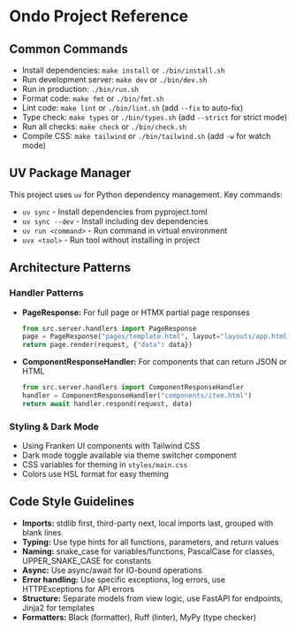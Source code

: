# Ondo Project Reference

## Common Commands
- Install dependencies: `make install` or `./bin/install.sh`
- Run development server: `make dev` or `./bin/dev.sh`
- Run in production: `./bin/run.sh`
- Format code: `make fmt` or `./bin/fmt.sh`
- Lint code: `make lint` or `./bin/lint.sh` (add `--fix` to auto-fix)
- Type check: `make types` or `./bin/types.sh` (add `--strict` for strict mode)
- Run all checks: `make check` or `./bin/check.sh`
- Compile CSS: `make tailwind` or `./bin/tailwind.sh` (add `-w` for watch mode)

## UV Package Manager
This project uses `uv` for Python dependency management. Key commands:
- `uv sync` - Install dependencies from pyproject.toml
- `uv sync --dev` - Install including dev dependencies
- `uv run <command>` - Run command in virtual environment
- `uvx <tool>` - Run tool without installing in project

## Architecture Patterns

### Handler Patterns
- **PageResponse:** For full page or HTMX partial page responses
  ```python
  from src.server.handlers import PageResponse
  page = PageResponse("pages/template.html", layout="layouts/app.html")
  return page.render(request, {"data": data})
  ```
- **ComponentResponseHandler:** For components that can return JSON or HTML
  ```python
  from src.server.handlers import ComponentResponseHandler
  handler = ComponentResponseHandler("components/item.html")
  return await handler.respond(request, data)
  ```

### Styling & Dark Mode
- Using Franken UI components with Tailwind CSS
- Dark mode toggle available via theme switcher component
- CSS variables for theming in `styles/main.css`
- Colors use HSL format for easy theming

## Code Style Guidelines
- **Imports:** stdlib first, third-party next, local imports last, grouped with blank lines
- **Typing:** Use type hints for all functions, parameters, and return values
- **Naming:** snake_case for variables/functions, PascalCase for classes, UPPER_SNAKE_CASE for constants
- **Async:** Use async/await for IO-bound operations
- **Error handling:** Use specific exceptions, log errors, use HTTPExceptions for API errors
- **Structure:** Separate models from view logic, use FastAPI for endpoints, Jinja2 for templates
- **Formatters:** Black (formatter), Ruff (linter), MyPy (type checker)